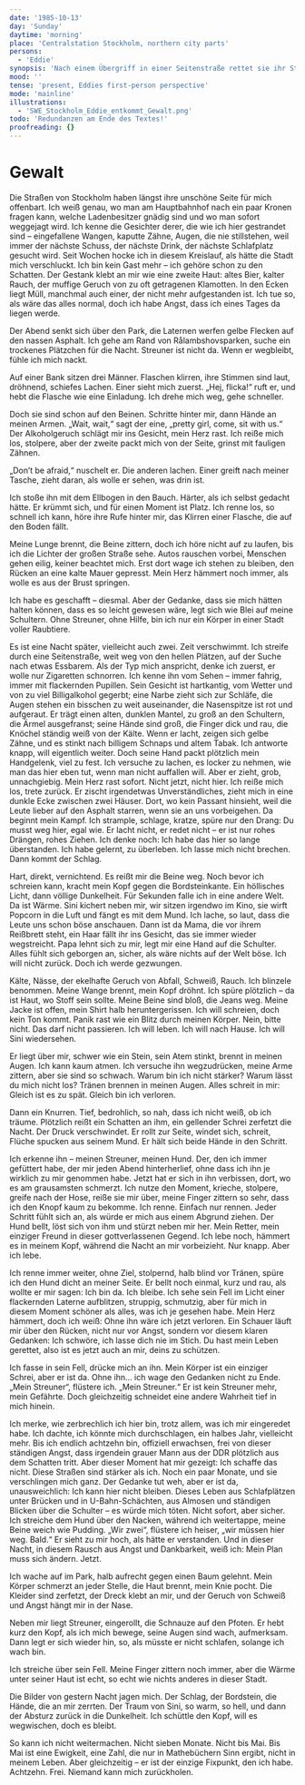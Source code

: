 ```yaml
---
date: '1985-10-13'
day: 'Sunday'
daytime: 'morning'
place: 'Centralstation Stockholm, northern city parts'
persons:
  - 'Eddie'
synopsis: 'Nach einem Übergriff in einer Seitenstraße rettet sie ihr Streuner im letzten Moment; Eddie erkennt, dass sie auf Stockholms Straßen nicht lange überlebt und ihren Plan ändern muss.'
mood: ''
tense: 'present, Eddies first-person perspective'
mode: 'mainline'
illustrations:
  - 'SWE_Stockholm_Eddie_entkommt_Gewalt.png'
todo: 'Redundanzen am Ende des Textes!'
proofreading: {}
---
```


# Gewalt

Die Straßen von Stockholm haben längst ihre unschöne Seite für mich offenbart.
Ich weiß genau, wo man am Hauptbahnhof nach ein paar Kronen fragen kann, welche
Ladenbesitzer gnädig sind und wo man sofort weggejagt wird. Ich kenne die
Gesichter derer, die wie ich hier gestrandet sind – eingefallene Wangen, kaputte
Zähne, Augen, die nie stillstehen, weil immer der nächste Schuss, der nächste
Drink, der nächste Schlafplatz gesucht wird. Seit Wochen hocke ich in diesem
Kreislauf, als hätte die Stadt mich verschluckt. Ich bin kein Gast mehr – ich
gehöre schon zu den Schatten. Der Gestank klebt an mir wie eine zweite Haut:
altes Bier, kalter Rauch, der muffige Geruch von zu oft getragenen Klamotten. In
den Ecken liegt Müll, manchmal auch einer, der nicht mehr aufgestanden ist. Ich
tue so, als wäre das alles normal, doch ich habe Angst, dass ich eines Tages da liegen werde.

Der Abend senkt sich über den Park, die Laternen werfen gelbe Flecken auf den
nassen Asphalt. Ich gehe am Rand von Rålambshovsparken, suche ein trockenes
Plätzchen für die Nacht. Streuner ist nicht da. Wenn er wegbleibt, fühle ich
mich nackt.

Auf einer Bank sitzen drei Männer. Flaschen klirren, ihre Stimmen sind laut,
dröhnend, schiefes Lachen. Einer sieht mich zuerst. „Hej, flicka!“ ruft er, und
hebt die Flasche wie eine Einladung. Ich drehe mich weg, gehe schneller.

Doch sie sind schon auf den Beinen. Schritte hinter mir, dann Hände an meinen
Armen. „Wait, wait,“ sagt der eine, „pretty girl, come, sit with us.“ Der
Alkoholgeruch schlägt mir ins Gesicht, mein Herz rast. Ich reiße mich los,
stolpere, aber der zweite packt mich von der Seite, grinst mit fauligen Zähnen.

„Don’t be afraid,“ nuschelt er. Die anderen lachen. Einer greift nach meiner
Tasche, zieht daran, als wolle er sehen, was drin ist.

Ich stoße ihn mit dem Ellbogen in den Bauch. Härter, als ich selbst gedacht
hätte. Er krümmt sich, und für einen Moment ist Platz. Ich renne los, so schnell
ich kann, höre ihre Rufe hinter mir, das Klirren einer Flasche, die auf den
Boden fällt.

Meine Lunge brennt, die Beine zittern, doch ich höre nicht auf zu laufen, bis
ich die Lichter der großen Straße sehe. Autos rauschen vorbei, Menschen gehen
eilig, keiner beachtet mich. Erst dort wage ich stehen zu bleiben, den Rücken an
eine kalte Mauer gepresst. Mein Herz hämmert noch immer, als wolle es aus der
Brust springen.

Ich habe es geschafft – diesmal. Aber der Gedanke, dass sie mich hätten halten
können, dass es so leicht gewesen wäre, legt sich wie Blei auf meine Schultern.
Ohne Streuner, ohne Hilfe, bin ich nur ein Körper in einer Stadt voller
Raubtiere.

Es ist eine Nacht später, vielleicht auch zwei. Zeit verschwimmt. Ich streife
durch eine Seitenstraße, weit weg von den hellen Plätzen, auf der Suche nach
etwas Essbarem. Als der Typ mich anspricht, denke ich zuerst, er wolle nur
Zigaretten schnorren. Ich kenne ihn vom Sehen – immer fahrig, immer mit
flackernden Pupillen. Sein Gesicht ist hartkantig, vom Wetter und von zu viel
Billigalkohol gegerbt; eine Narbe zieht sich zur Schläfe, die Augen stehen ein
bisschen zu weit auseinander, die Nasenspitze ist rot und aufgeraut. Er trägt
einen alten, dunklen Mantel, zu groß an den Schultern, die Ärmel ausgefranst;
seine Hände sind groß, die Finger dick und rau, die Knöchel ständig weiß von der
Kälte. Wenn er lacht, zeigen sich gelbe Zähne, und es stinkt nach billigem
Schnaps und altem Tabak. Ich antworte knapp, will eigentlich weiter. Doch seine
Hand packt plötzlich mein Handgelenk, viel zu fest. Ich versuche zu lachen, es
locker zu nehmen, wie man das hier eben tut, wenn man nicht auffallen will. Aber
er zieht, grob, unnachgiebig. Mein Herz rast sofort. Nicht jetzt, nicht hier.
Ich reiße mich los, trete zurück. Er zischt irgendetwas Unverständliches, zieht
mich in eine dunkle Ecke zwischen zwei Häuser. Dort, wo kein Passant hinsieht,
weil die Leute lieber auf den Asphalt starren, wenn sie an uns vorbeigehen. Da
beginnt mein Kampf. Ich strample, schlage, kratze, spüre nur den Drang: Du musst
weg hier, egal wie. Er lacht nicht, er redet nicht – er ist nur rohes Drängen,
rohes Ziehen. Ich denke noch: Ich habe das hier so lange überstanden. Ich habe
gelernt, zu überleben. Ich lasse mich nicht brechen. Dann kommt der Schlag.

Hart, direkt, vernichtend. Es reißt mir die Beine weg. Noch bevor ich schreien kann,
kracht mein Kopf gegen die Bordsteinkante. Ein höllisches Licht, dann völlige
Dunkelheit. Für Sekunden falle ich in eine andere Welt. Da ist Wärme. Sini
kichert neben mir, wir sitzen irgendwo im Kino, sie wirft Popcorn in die Luft
und fängt es mit dem Mund. Ich lache, so laut, dass die Leute uns schon böse
anschauen. Dann ist da Mama, die vor ihrem Reißbrett steht, ein Haar fällt ihr
ins Gesicht, das sie immer wieder wegstreicht. Papa lehnt sich zu mir, legt mir
eine Hand auf die Schulter. Alles fühlt sich geborgen an, sicher, als wäre
nichts auf der Welt böse. Ich will nicht zurück. Doch ich werde gezwungen.

Kälte, Nässe, der ekelhafte Geruch von Abfall, Schweiß, Rauch. Ich blinzele
benommen. Meine Wange brennt, mein Kopf dröhnt. Ich spüre plötzlich – da ist
Haut, wo Stoff sein sollte. Meine Beine sind bloß, die Jeans weg. Meine Jacke
ist offen, mein Shirt halb heruntergerissen. Ich will schreien, doch kein Ton
kommt. Panik rast wie ein Blitz durch meinen Körper. Nein, bitte nicht. Das darf
nicht passieren. Ich will leben. Ich will nach Hause. Ich will Sini wiedersehen.

Er liegt über mir, schwer wie ein Stein, sein Atem stinkt, brennt in meinen
Augen. Ich kann kaum atmen. Ich versuche ihn wegzudrücken, meine Arme zittern,
aber sie sind so schwach. Warum bin ich nicht stärker? Warum lässt du mich nicht
los? Tränen brennen in meinen Augen. Alles schreit in mir: Gleich ist es zu
spät. Gleich bin ich verloren.

Dann ein Knurren. Tief, bedrohlich, so nah, dass ich nicht weiß, ob ich träume.
Plötzlich reißt ein Schatten an ihm, ein gellender Schrei zerfetzt die Nacht.
Der Druck verschwindet. Er rollt zur Seite, windet sich, schreit, Flüche spucken
aus seinem Mund. Er hält sich beide Hände in den Schritt.

Ich erkenne ihn – meinen Streuner, meinen Hund. Der, den ich immer gefüttert
habe, der mir jeden Abend hinterherlief, ohne dass ich ihn je wirklich zu mir
genommen habe. Jetzt hat er sich in ihn verbissen, dort, wo es am grausamsten
schmerzt. Ich nutze den Moment, krieche, stolpere, greife nach der Hose, reiße
sie mir über, meine Finger zittern so sehr, dass ich den Knopf kaum zu bekomme.
Ich renne. Einfach nur rennen. Jeder Schritt fühlt sich an, als würde er mich
aus einem Abgrund ziehen. Der Hund bellt, löst sich von ihm und stürzt neben mir
her. Mein Retter, mein einziger Freund in dieser gottverlassenen Gegend. Ich
lebe noch, hämmert es in meinem Kopf, während die Nacht an mir vorbeizieht. Nur
knapp. Aber ich lebe.

Ich renne immer weiter, ohne Ziel, stolpernd, halb blind vor Tränen, spüre ich
den Hund dicht an meiner Seite. Er bellt noch einmal, kurz und rau, als wollte
er mir sagen: Ich bin da. Ich bleibe. Ich sehe sein Fell im Licht einer
flackernden Laterne aufblitzen, struppig, schmutzig, aber für mich in diesem
Moment schöner als alles, was ich je gesehen habe. Mein Herz hämmert, doch ich
weiß: Ohne ihn wäre ich jetzt verloren. Ein Schauer läuft mir über den Rücken,
nicht nur vor Angst, sondern vor diesem klaren Gedanken: Ich schwöre, ich lasse
dich nie im Stich. Du hast mein Leben gerettet, also ist es jetzt auch an mir,
deins zu schützen.

Ich fasse in sein Fell, drücke mich an ihn. Mein Körper ist ein einziger Schrei,
aber er ist da. Ohne ihn… ich wage den Gedanken nicht zu Ende. „Mein Streuner“,
flüstere ich. „Mein Streuner.“ Er ist kein Streuner mehr, mein Gefährte. Doch
gleichzeitig schneidet eine andere Wahrheit tief in mich hinein.

Ich merke, wie zerbrechlich ich hier bin, trotz allem, was ich mir eingeredet
habe. Ich dachte, ich könnte mich durchschlagen, ein halbes Jahr, vielleicht
mehr. Bis ich endlich achtzehn bin, offiziell erwachsen, frei von dieser
ständigen Angst, dass irgendein grauer Mann aus der DDR plötzlich aus dem
Schatten tritt. Aber dieser Moment hat mir gezeigt: Ich schaffe das nicht. Diese
Straßen sind stärker als ich. Noch ein paar Monate, und sie verschlingen mich
ganz. Der Gedanke tut weh, aber er ist da, unausweichlich: Ich kann hier nicht
bleiben. Dieses Leben aus Schlafplätzen unter Brücken und in U-Bahn-Schächten, aus Almosen und
ständigen Blicken über die Schulter – es würde mich töten. Nicht sofort, aber
sicher. Ich streiche dem Hund über den Nacken, während ich weitertappe, meine
Beine weich wie Pudding. „Wir zwei“, flüstere ich heiser, „wir müssen hier weg.
Bald.“ Er sieht zu mir hoch, als hätte er verstanden. Und in dieser Nacht, in
diesem Rausch aus Angst und Dankbarkeit, weiß ich: Mein Plan muss sich ändern.
Jetzt.

Ich wache auf im Park, halb aufrecht gegen einen Baum gelehnt. Mein Körper
schmerzt an jeder Stelle, die Haut brennt, mein Knie pocht. Die Kleider sind
zerfetzt, der Dreck klebt an mir, und der Geruch von Schweiß und Angst hängt mir
in der Nase.

Neben mir liegt Streuner, eingerollt, die Schnauze auf den Pfoten. Er hebt kurz
den Kopf, als ich mich bewege, seine Augen sind wach, aufmerksam. Dann legt er
sich wieder hin, so, als müsste er nicht schlafen, solange ich wach bin.

Ich streiche über sein Fell. Meine Finger zittern noch immer, aber die Wärme
unter seiner Haut ist echt, so echt wie nichts anderes in dieser Stadt.

Die Bilder von gestern Nacht jagen mich. Der Schlag, der Bordstein, die Hände,
die an mir zerrten. Der Traum von Sini, so warm, so hell, und dann der Absturz
zurück in die Dunkelheit. Ich schüttle den Kopf, will es wegwischen, doch es
bleibt.

So kann ich nicht weitermachen. Nicht sieben
Monate. Nicht bis Mai. Bis Mai ist eine Ewigkeit, eine Zahl, die nur in
Mathebüchern Sinn ergibt, nicht in meinem Leben. Aber gleichzeitig – er ist der
einzige Fixpunkt, den ich habe. Achtzehn. Frei. Niemand kann mich zurückholen.
